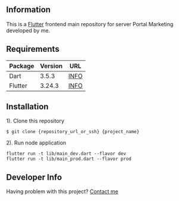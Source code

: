 ## Information

This is a [Flutter](https://flutter.dev) frontend main repository for server Portal Marketing developed by me.

## Requirements

| Package | Version | URL                          |
| ------- | ------- | ---------------------------- |
| Dart    | 3.5.3   | [INFO](https://dart.dev/)    |
| Flutter | 3.24.3  | [INFO](https://flutter.dev/) |

## Installation

1). Clone this repository

```console
$ git clone {repository_url_or_ssh} {project_name}
```

2). Run node application

```console
flutter run -t lib/main_dev.dart --flavor dev
flutter run -t lib/main_prod.dart --flavor prod
```

## Developer Info

Having problem with this project?
[Contact me](https://t.me/Oxb3e)
